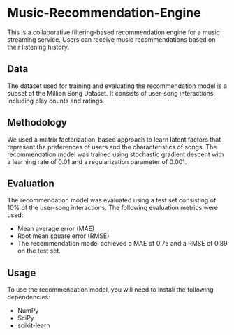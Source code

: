 # Music-Recommendation-Engine

This is a collaborative filtering-based recommendation engine for a music streaming service. Users can receive music recommendations based on their listening history.

## Data

The dataset used for training and evaluating the recommendation model is a subset of the Million Song Dataset. It consists of user-song interactions, including play counts and ratings.

## Methodology

We used a matrix factorization-based approach to learn latent factors that represent the preferences of users and the characteristics of songs. The recommendation model was trained using stochastic gradient descent with a learning rate of 0.01 and a regularization parameter of 0.001.

## Evaluation

The recommendation model was evaluated using a test set consisting of 10% of the user-song interactions. The following evaluation metrics were used:

* Mean average error (MAE)
* Root mean square error (RMSE)
* The recommendation model achieved a MAE of 0.75 and a RMSE of 0.89 on the test set.

## Usage

To use the recommendation model, you will need to install the following dependencies:

* NumPy
* SciPy
* scikit-learn
